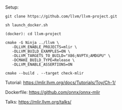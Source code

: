 Setup:

```
git clone https://github.com/llvm/llvm-project.git

sh launch_docker.sh

(docker): cd llvm-project

cmake -G Ninja ../llvm \
   -DLLVM_ENABLE_PROJECTS=mlir \
   -DLLVM_BUILD_EXAMPLES=ON \
   -DLLVM_TARGETS_TO_BUILD="X86;NVPTX;AMDGPU" \
   -DCMAKE_BUILD_TYPE=Release \
   -DLLVM_ENABLE_ASSERTIONS=ON

cmake --build . --target check-mlir

```

Tutorial: https://mlir.llvm.org/docs/Tutorials/Toy/Ch-1/

Dockerfile: https://github.com/onnx/onnx-mlir

Talks: https://mlir.llvm.org/talks/
